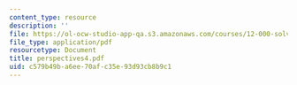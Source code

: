 ```yaml
---
content_type: resource
description: ''
file: https://ol-ocw-studio-app-qa.s3.amazonaws.com/courses/12-000-solving-complex-problems-fall-2003/c579b49ba6ee70afc35e93d93cb8b9c1_perspectives4.pdf
file_type: application/pdf
resourcetype: Document
title: perspectives4.pdf
uid: c579b49b-a6ee-70af-c35e-93d93cb8b9c1
---
```


